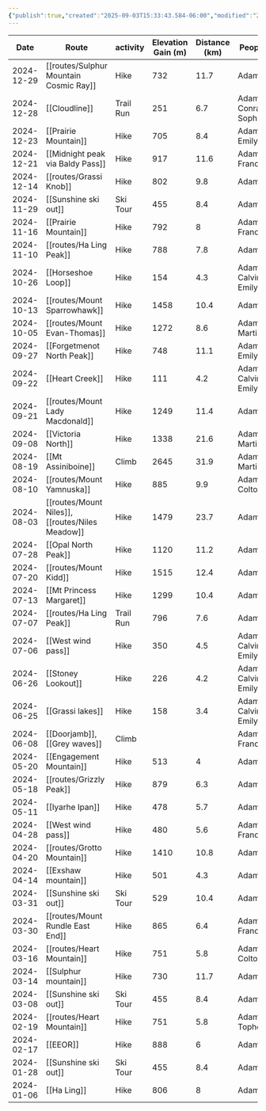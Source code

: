 ```yaml
---
{"publish":true,"created":"2025-09-03T15:33:43.584-06:00","modified":"2025-09-05T12:52:00.036-06:00","published":"2025-09-05T12:52:00.036-06:00","cssclasses":""}
---
```



|    Date    |               Route               | activity  | Elevation Gain (m) | Distance (km) |        People        |    Region     | days |
| ---------- | --------------------------------- | --------- | ------------------ | ------------- | -------------------- | ------------- | ---- |
| 2024-12-29 |  [[routes/Sulphur Mountain Cosmic Ray]]  |   Hike    |        732         |     11.7      |         Adam         |     Banff     |  1   |
| 2024-12-28 |           [[Cloudline]]           | Trail Run |        251         |      6.7      | Adam, Conrad, Sophie |               |  1   |
| 2024-12-23 |       [[Prairie Mountain]]        |   Hike    |        705         |      8.4      |     Adam, Emily      |               |  1   |
| 2024-12-21 | [[Midnight peak via Baldy Pass]]  |   Hike    |        917         |     11.6      |    Adam, Francis     |               |  1   |
| 2024-12-14 |          [[routes/Grassi Knob]]          |   Hike    |        802         |      9.8      |         Adam         |  Bow Valley   |  1   |
| 2024-11-29 |       [[Sunshine ski out]]        | Ski Tour  |        455         |      8.4      |         Adam         |               |  1   |
| 2024-11-16 |       [[Prairie Mountain]]        |   Hike    |        792         |       8       |    Adam, Francis     |               |  1   |
| 2024-11-10 |         [[routes/Ha Ling Peak]]          |   Hike    |        788         |      7.8      |         Adam         |  Bow Valley   |  1   |
| 2024-10-26 |        [[Horseshoe Loop]]         |   Hike    |        154         |      4.3      | Adam, Calvin, Emily  |               |  1   |
| 2024-10-13 |       [[routes/Mount Sparrowhawk]]       |   Hike    |        1458        |     10.4      |         Adam         | Smith-Dorrien |  1   |
| 2024-10-05 |       [[routes/Mount Evan-Thomas]]       |   Hike    |        1272        |      8.6      |     Adam, Martin     |  Kananaskis   |  1   |
| 2024-09-27 |    [[Forgetmenot North Peak]]     |   Hike    |        748         |     11.1      |     Adam, Emily      |               |  1   |
| 2024-09-22 |          [[Heart Creek]]          |   Hike    |        111         |      4.2      | Adam, Calvin, Emily  |               |  1   |
| 2024-09-21 |     [[routes/Mount Lady Macdonald]]      |   Hike    |        1249        |     11.4      |         Adam         |  Bow Valley   |  1   |
| 2024-09-08 |        [[Victoria North]]         |   Hike    |        1338        |     21.6      |     Adam, Martin     |               |  1   |
| 2024-08-19 |        [[Mt Assiniboine]]         |   Climb   |        2645        |     31.9      |     Adam, Martin     |               |  2   |
| 2024-08-10 |        [[routes/Mount Yamnuska]]         |   Hike    |        885         |      9.9      |     Adam, Colton     |  Bow Valley   |  1   |
| 2024-08-03 | [[routes/Mount Niles]], [[routes/Niles Meadow]] |   Hike    |        1479        |     23.7      |         Adam         |     Yoho      |  1   |
| 2024-07-28 |        [[Opal North Peak]]        |   Hike    |        1120        |     11.2      |         Adam         |               |  1   |
| 2024-07-20 |          [[routes/Mount Kidd]]           |   Hike    |        1515        |     12.4      |         Adam         |  Kananaskis   |  1   |
| 2024-07-13 |     [[Mt Princess Margaret]]      |   Hike    |        1299        |     10.4      |         Adam         |               |  1   |
| 2024-07-07 |         [[routes/Ha Ling Peak]]          | Trail Run |        796         |      7.6      |         Adam         |  Bow Valley   |  1   |
| 2024-07-06 |        [[West wind pass]]         |   Hike    |        350         |      4.5      | Adam, Calvin, Emily  |               |  1   |
| 2024-06-26 |        [[Stoney Lookout]]         |   Hike    |        226         |      4.2      | Adam, Calvin, Emily  |               |  1   |
| 2024-06-25 |         [[Grassi lakes]]          |   Hike    |        158         |      3.4      | Adam, Calvin, Emily  |               |  1   |
| 2024-06-08 |   [[Doorjamb]], [[Grey waves]]    |   Climb   |                    |               |    Adam, Francis     |               |  1   |
| 2024-05-20 |      [[Engagement Mountain]]      |   Hike    |        513         |       4       |         Adam         |               |  1   |
| 2024-05-18 |         [[routes/Grizzly Peak]]          |   Hike    |        879         |      6.3      |         Adam         |  Kananaskis   |  1   |
| 2024-05-11 |          [[Iyarhe Ipan]]          |   Hike    |        478         |      5.7      |         Adam         |               |  1   |
| 2024-04-28 |        [[West wind pass]]         |   Hike    |        480         |      5.6      |    Adam, Francis     |               |  1   |
| 2024-04-20 |        [[routes/Grotto Mountain]]        |   Hike    |        1410        |     10.8      |         Adam         |  Bow Valley   |  1   |
| 2024-04-14 |        [[Exshaw mountain]]        |   Hike    |        501         |      4.3      |         Adam         |               |  1   |
| 2024-03-31 |       [[Sunshine ski out]]        | Ski Tour  |        529         |     10.4      |         Adam         |               |  1   |
| 2024-03-30 |     [[routes/Mount Rundle East End]]     |   Hike    |        865         |      6.4      |    Adam, Francis     |  Bow Valley   |  1   |
| 2024-03-16 |        [[routes/Heart Mountain]]         |   Hike    |        751         |      5.8      |     Adam, Colton     |  Bow Valley   |  1   |
| 2024-03-14 |       [[Sulphur mountain]]        |   Hike    |        730         |     11.7      |         Adam         |               |  1   |
| 2024-03-08 |       [[Sunshine ski out]]        | Ski Tour  |        455         |      8.4      |         Adam         |               |  1   |
| 2024-02-19 |        [[routes/Heart Mountain]]         |   Hike    |        751         |      5.8      |     Adam, Topher     |  Bow Valley   |  1   |
| 2024-02-17 |             [[EEOR]]              |   Hike    |        888         |       6       |         Adam         |               |  1   |
| 2024-01-28 |       [[Sunshine ski out]]        | Ski Tour  |        455         |      8.4      |         Adam         |               |  1   |
| 2024-01-06 |            [[Ha Ling]]            |   Hike    |        806         |       8       |         Adam         |               |  1   |